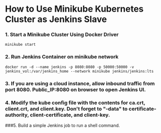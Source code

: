 # How to Use Minikube Kubernetes Cluster as Jenkins Slave

### 1. Start a Minikube Cluster Using Docker Driver
  ```
  minikube start
  ```

### 2. Run Jenkins Container on minikube network
  ```
  docker run -d --name jenkins -p 8080:8080 -p 50000:50000 -v jenkins_vol:/var/jenkins_home --network minikube jenkins/jenkins:lts 
  ```

### 3. If you are using a cloud instance, allow inbound traffic from port 8080. Public_IP:8080 on browser to open Jenkins UI.

### 4. Modify the kube config file with the contents for ca.crt, client.crt, and client.key. Don't forget to "-data" to certificate-authority, client-certificate, and client-key.

###5. Build a simple Jenkins job to run a shell command.
